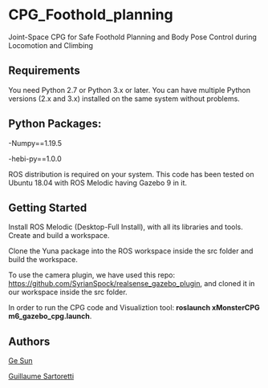 # CPG_Foothold_planning

Joint-Space CPG for Safe Foothold Planning and Body Pose Control during Locomotion and Climbing


Requirements
------------

You need Python 2.7 or Python 3.x or later.  You can have multiple Python
versions (2.x and 3.x) installed on the same system without problems.


## Python Packages:
-Numpy==1.19.5

-hebi-py==1.0.0

ROS distribution is required on your system. This code has been tested on Ubuntu 18.04 with ROS Melodic having Gazebo 9 in it.




Getting Started
-----



Install ROS Melodic (Desktop-Full Install), with all its libraries and tools. Create and build a workspace. 

Clone the Yuna package into the ROS workspace inside the src folder and build the workspace. 

To use the camera plugin, we have used this repo: https://github.com/SyrianSpock/realsense_gazebo_plugin, and cloned it in our workspace inside the src folder.  

In order to run the CPG code and Visualiztion tool: **roslaunch xMonsterCPG m6_gazebo_cpg.launch**.


## Authors

[Ge Sun](sunge@u.nus.edu)

[Guillaume Sartoretti](guillaume.sartoretti@gmail.com)


